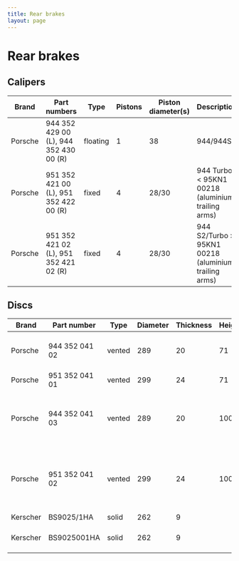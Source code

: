```yaml
---
title: Rear brakes
layout: page
---
```


# Rear brakes
## Calipers

| Brand   | Part numbers                                          | Type     | Pistons | Piston diameter(s) | Description                                              |
|---------|-------------------------------------------------------|----------|---------|--------------------|----------------------------------------------------------|
| Porsche | 944 352 429 00 (L), 944 352 430 00 (R)                | floating | 1       | 38                 | 944/944S                                                 |
| Porsche | 951 352 421 00 (L), 951 352 422 00 (R)                | fixed    | 4       | 28/30              | 944 Turbo < 95KN1 00218 (aluminium trailing arms)        |
| Porsche | 951 352 421 02 (L), 951 352 421 02 (R)                | fixed    | 4       | 28/30              | 944 S2/Turbo > 95KN1 00218 (aluminium trailing arms)     |


## Discs

| Brand    | Part number                                        | Type   | Diameter | Thickness | Height | Weight | Description                                                 |
|----------|----------------------------------------------------|--------|----------|-----------|--------|--------|-------------------------------------------------------------|
| Porsche  | 944 352 041 02                                     | vented | 289      | 20        | 71     | 5,7    | 944 <= 1986 (steel trailing arms)                           |
| Porsche  | 951 352 041 01                                     | vented | 299      | 24        | 71     | 6,7    | 944 Turbo <= 1986                                           |
| Porsche  | 944 352 041 03                                     | vented | 289      | 20        | 100    | 6,4    | 944/944S >= 1987 (aluminium trailing arms, wider track)     |
| Porsche  | 951 352 041 02                                     | vented | 299      | 24        | 100    | 7,1    | 944 S2/Turbo >= 1987 (aluminium trailing arms, wider track) |
| Kerscher | BS9025/1HA                                         | solid  | 262      | 9         |        |        | rear 5x130                                                  |
| Kerscher | BS9025001HA                                        | solid  | 262      | 9         |        |        | rear 5x130, drilled and slotted                             |
